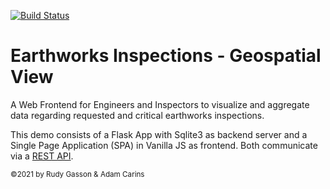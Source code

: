 [![Build Status](https://cloud.drone.io/api/badges/rudygasson/earthworks/status.svg?ref=refs/heads/main)](https://cloud.drone.io/rudygasson/earthworks)
# Earthworks Inspections - Geospatial View

A Web Frontend for Engineers and Inspectors to visualize and aggregate data regarding requested and critical earthworks inspections.

This demo consists of a Flask App with Sqlite3 as backend server and a Single Page Application (SPA) in Vanilla JS as frontend. Both communicate via a [REST API](./docs/api.md).

<sub>&copy;2021 by Rudy Gasson & Adam Carins</sub>
